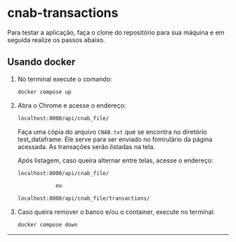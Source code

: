 # cnab-transactions

Para testar a aplicação, faça o clone do repositório para sua máquina e em seguida realize os passos abaixo.

## Usando docker

1. No terminal execute o comando:

   ```bash
   docker compose up
   ```

2. Abra o Chrome e acesse o endereço:

   ```bash
   localhost:8000/api/cnab_file/
   ```

   Faça uma cópia do arquivo `CNAB.txt` que se encontra no diretório test_dataframe. Ele serve para ser enviado no fomrulário da página acessada. As transações serão listadas na tela.

   Após listagem, caso queira alternar entre telas, acesse o endereço:

   ```bash
   localhost:8000/api/cnab_file/

               ou

   localhost:8000/api/cnab_file/transactions/
   ```

3. Caso queira remover o banco e/ou o container, execute no terminal:
   ```bash
   docker compose down
   ```

---
